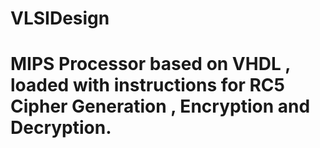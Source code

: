 # VLSIDesign
# MIPS Processor based on VHDL , loaded with instructions for RC5 Cipher Generation , Encryption and Decryption.
